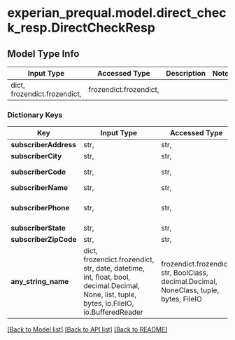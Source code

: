 # experian_prequal.model.direct_check_resp.DirectCheckResp

## Model Type Info
Input Type | Accessed Type | Description | Notes
------------ | ------------- | ------------- | -------------
dict, frozendict.frozendict,  | frozendict.frozendict,  |  | 

### Dictionary Keys
Key | Input Type | Accessed Type | Description | Notes
------------ | ------------- | ------------- | ------------- | -------------
**subscriberAddress** | str,  | str,  | Subscriber&#x27;s Address | [optional] 
**subscriberCity** | str,  | str,  | Subscriber&#x27;s City | [optional] 
**subscriberCode** | str,  | str,  | Experian assigned number. | [optional] 
**subscriberName** | str,  | str,  | Name of subscriber | [optional] 
**subscriberPhone** | str,  | str,  | Telephone number of subscriber or \&quot;BYMAILONLY\&quot; | [optional] 
**subscriberState** | str,  | str,  | Two-digit state code. | [optional] 
**subscriberZipCode** | str,  | str,  | Subscriber&#x27;s Zip Code. | [optional] 
**any_string_name** | dict, frozendict.frozendict, str, date, datetime, int, float, bool, decimal.Decimal, None, list, tuple, bytes, io.FileIO, io.BufferedReader | frozendict.frozendict, str, BoolClass, decimal.Decimal, NoneClass, tuple, bytes, FileIO | any string name can be used but the value must be the correct type | [optional]

[[Back to Model list]](../../README.md#documentation-for-models) [[Back to API list]](../../README.md#documentation-for-api-endpoints) [[Back to README]](../../README.md)

